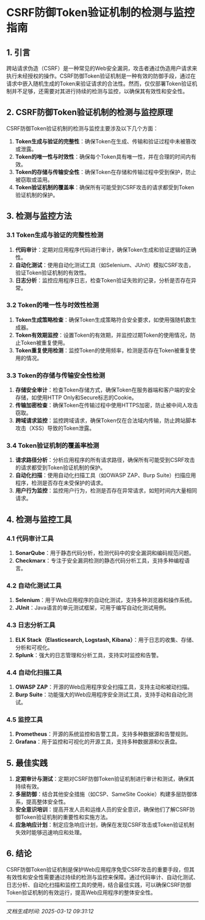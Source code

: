 # CSRF防御Token验证机制的检测与监控指南

## 1. 引言

跨站请求伪造（CSRF）是一种常见的Web安全漏洞，攻击者通过伪造用户请求来执行未经授权的操作。CSRF防御Token验证机制是一种有效的防御手段，通过在请求中嵌入随机生成的Token来验证请求的合法性。然而，仅仅部署Token验证机制并不足够，还需要对其进行持续的检测与监控，以确保其有效性和安全性。

## 2. CSRF防御Token验证机制的检测与监控原理

CSRF防御Token验证机制的检测与监控主要涉及以下几个方面：

1. **Token生成与验证的完整性**：确保Token在生成、传输和验证过程中未被篡改或泄露。
2. **Token的唯一性与时效性**：确保每个Token具有唯一性，并在合理的时间内有效。
3. **Token的存储与传输安全性**：确保Token在存储和传输过程中受到保护，防止被窃取或滥用。
4. **Token验证机制的覆盖率**：确保所有可能受到CSRF攻击的请求都受到Token验证机制的保护。

## 3. 检测与监控方法

### 3.1 Token生成与验证的完整性检测

1. **代码审计**：定期对应用程序代码进行审计，确保Token生成和验证逻辑的正确性。
2. **自动化测试**：使用自动化测试工具（如Selenium、JUnit）模拟CSRF攻击，验证Token验证机制的有效性。
3. **日志分析**：监控应用程序日志，检查Token验证失败的记录，分析是否存在异常。

### 3.2 Token的唯一性与时效性检测

1. **Token生成策略检查**：确保Token生成策略符合安全要求，如使用强随机数生成器。
2. **Token有效期监控**：设置Token的有效期，并监控过期Token的使用情况，防止Token被重复使用。
3. **Token重复使用检测**：监控Token的使用频率，检测是否存在Token被重复使用的情况。

### 3.3 Token的存储与传输安全性检测

1. **存储安全审计**：检查Token存储方式，确保Token在服务器端和客户端的安全存储，如使用HTTP Only和Secure标志的Cookie。
2. **传输加密检查**：确保Token在传输过程中使用HTTPS加密，防止被中间人攻击窃取。
3. **跨域请求监控**：监控跨域请求，确保Token仅在合法域内传输，防止跨站脚本攻击（XSS）导致的Token泄露。

### 3.4 Token验证机制的覆盖率检测

1. **请求路径分析**：分析应用程序的所有请求路径，确保所有可能受到CSRF攻击的请求都受到Token验证机制的保护。
2. **自动化扫描**：使用自动化扫描工具（如OWASP ZAP、Burp Suite）扫描应用程序，检测是否存在未受保护的请求。
3. **用户行为监控**：监控用户行为，检测是否存在异常请求，如短时间内大量相同请求。

## 4. 检测与监控工具

### 4.1 代码审计工具

1. **SonarQube**：用于静态代码分析，检测代码中的安全漏洞和编码规范问题。
2. **Checkmarx**：专注于安全漏洞检测的静态代码分析工具，支持多种编程语言。

### 4.2 自动化测试工具

1. **Selenium**：用于Web应用程序的自动化测试，支持多种浏览器和操作系统。
2. **JUnit**：Java语言的单元测试框架，可用于编写自动化测试用例。

### 4.3 日志分析工具

1. **ELK Stack（Elasticsearch, Logstash, Kibana）**：用于日志的收集、存储、分析和可视化。
2. **Splunk**：强大的日志管理和分析工具，支持实时监控和告警。

### 4.4 自动化扫描工具

1. **OWASP ZAP**：开源的Web应用程序安全扫描工具，支持主动和被动扫描。
2. **Burp Suite**：功能强大的Web应用程序安全测试工具，支持手动和自动化测试。

### 4.5 监控工具

1. **Prometheus**：开源的系统监控和告警工具，支持多种数据源和告警规则。
2. **Grafana**：用于监控和可视化的开源工具，支持多种数据源和仪表盘。

## 5. 最佳实践

1. **定期审计与测试**：定期对CSRF防御Token验证机制进行审计和测试，确保其持续有效。
2. **多层防御**：结合其他安全措施（如CSP、SameSite Cookie）构建多层防御体系，提高整体安全性。
3. **安全意识培训**：提高开发人员和运维人员的安全意识，确保他们了解CSRF防御Token验证机制的重要性和实施方法。
4. **应急响应计划**：制定应急响应计划，确保在发现CSRF攻击或Token验证机制失效时能够迅速响应和处理。

## 6. 结论

CSRF防御Token验证机制是保护Web应用程序免受CSRF攻击的重要手段，但其有效性和安全性需要通过持续的检测与监控来保障。通过代码审计、自动化测试、日志分析、自动化扫描和监控工具的使用，结合最佳实践，可以确保CSRF防御Token验证机制的有效运行，提高Web应用程序的整体安全性。

---

*文档生成时间: 2025-03-12 09:31:12*
